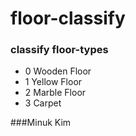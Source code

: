 # floor-classify

### classify floor-types
- 0 Wooden Floor
- 1 Yellow Floor
- 2 Marble Floor
- 3 Carpet

###Minuk Kim
